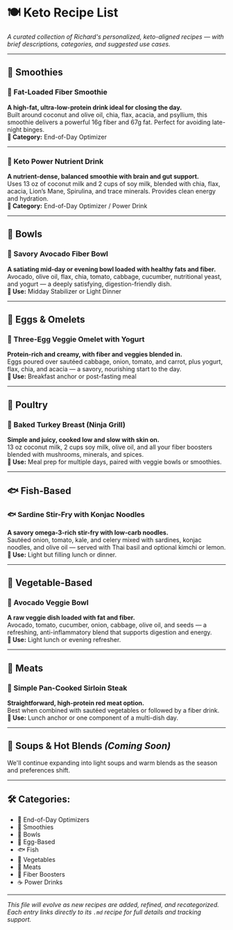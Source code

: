 # 🍽️ Keto Recipe List  
*A curated collection of Richard's personalized, keto-aligned recipes — with brief descriptions, categories, and suggested use cases.*

---

## 🥣 Smoothies

### 🥥 Fat-Loaded Fiber Smoothie  
**A high-fat, ultra-low-protein drink ideal for closing the day.**  
Built around coconut and olive oil, chia, flax, acacia, and psyllium, this smoothie delivers a powerful 16g fiber and 67g fat. Perfect for avoiding late-night binges.  
**🏁 Category:** End-of-Day Optimizer

---

### 🧪 Keto Power Nutrient Drink  
**A nutrient-dense, balanced smoothie with brain and gut support.**  
Uses 13 oz of coconut milk and 2 cups of soy milk, blended with chia, flax, acacia, Lion’s Mane, Spirulina, and trace minerals. Provides clean energy and hydration.  
**🏁 Category:** End-of-Day Optimizer / Power Drink

---

## 🥑 Bowls

### 🥑 Savory Avocado Fiber Bowl  
**A satiating mid-day or evening bowl loaded with healthy fats and fiber.**  
Avocado, olive oil, flax, chia, tomato, cabbage, cucumber, nutritional yeast, and yogurt — a deeply satisfying, digestion-friendly dish.  
**📌 Use:** Midday Stabilizer or Light Dinner

---

## 🍳 Eggs & Omelets

### 🍳 Three-Egg Veggie Omelet with Yogurt  
**Protein-rich and creamy, with fiber and veggies blended in.**  
Eggs poured over sautéed cabbage, onion, tomato, and carrot, plus yogurt, flax, chia, and acacia — a savory, nourishing start to the day.  
**📌 Use:** Breakfast anchor or post-fasting meal

---

## 🦃 Poultry

### 🦃 Baked Turkey Breast (Ninja Grill)  
**Simple and juicy, cooked low and slow with skin on.**  
13 oz coconut milk, 2 cups soy milk, olive oil, and all your fiber boosters blended with mushrooms, minerals, and spices.  
**📌 Use:** Meal prep for multiple days, paired with veggie bowls or smoothies.

---

## 🐟 Fish-Based

### 🐟 Sardine Stir-Fry with Konjac Noodles  
**A savory omega-3-rich stir-fry with low-carb noodles.**  
Sautéed onion, tomato, kale, and celery mixed with sardines, konjac noodles, and olive oil — served with Thai basil and optional kimchi or lemon.  
**📌 Use:** Light but filling lunch or dinner.

---

## 🥗 Vegetable-Based

### 🥗 Avocado Veggie Bowl  
**A raw veggie dish loaded with fat and fiber.**  
Avocado, tomato, cucumber, onion, cabbage, olive oil, and seeds — a refreshing, anti-inflammatory blend that supports digestion and energy.  
**📌 Use:** Light lunch or evening refresher.

---

## 🍖 Meats

### 🥩 Simple Pan-Cooked Sirloin Steak  
**Straightforward, high-protein red meat option.**  
Best when combined with sautéed vegetables or followed by a fiber drink.  
**📌 Use:** Lunch anchor or one component of a multi-dish day.

---

## 🍵 Soups & Hot Blends *(Coming Soon)*  
We'll continue expanding into light soups and warm blends as the season and preferences shift.

---

## 🛠️ Categories:
- 🏁 End-of-Day Optimizers  
- 🥣 Smoothies  
- 🥑 Bowls  
- 🍳 Egg-Based  
- 🐟 Fish  
- 🥗 Vegetables  
- 🍖 Meats  
- 🥄 Fiber Boosters  
- ☕ Power Drinks  

---

*This file will evolve as new recipes are added, refined, and recategorized. Each entry links directly to its `.md` recipe for full details and tracking support.*
